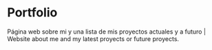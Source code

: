 # Portfolio
Página web sobre mi y una lista de mis proyectos actuales y a futuro | Website about me and my latest proyects or future proyects.
